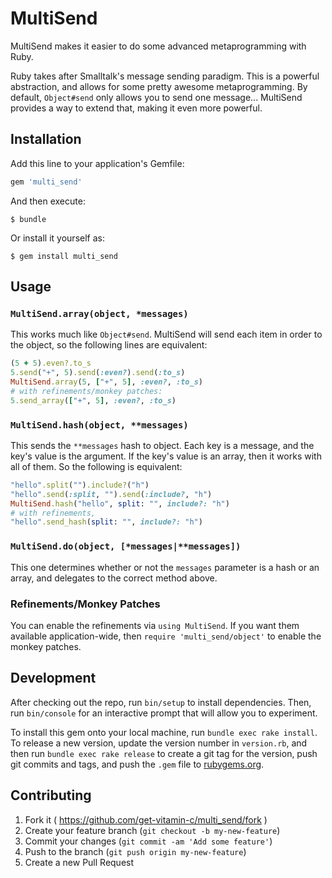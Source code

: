 # MultiSend

MultiSend makes it easier to do some advanced metaprogramming with Ruby.

Ruby takes after Smalltalk's message sending paradigm.
This is a powerful abstraction, and allows for some pretty awesome metaprogramming.
By default, `Object#send` only allows you to send one message...
MultiSend provides a way to extend that, making it even more powerful.

## Installation

Add this line to your application's Gemfile:

```ruby
gem 'multi_send'
```

And then execute:

    $ bundle

Or install it yourself as:

    $ gem install multi_send

## Usage

### `MultiSend.array(object, *messages)`

This works much like `Object#send`.
MultiSend will send each item in order to the object, so the following lines are equivalent:

```ruby
(5 + 5).even?.to_s
5.send("+", 5).send(:even?).send(:to_s)
MultiSend.array(5, ["+", 5], :even?, :to_s)
# with refinements/monkey patches:
5.send_array(["+", 5], :even?, :to_s)
```

### `MultiSend.hash(object, **messages)`

This sends the `**messages` hash to object. Each key is a message, and the key's value is the argument.
If the key's value is an array, then it works with all of them.
So the following is equivalent:

```ruby
"hello".split("").include?("h")
"hello".send(:split, "").send(:include?, "h")
MultiSend.hash("hello", split: "", include?: "h")
# with refinements,
"hello".send_hash(split: "", include?: "h")
```

### `MultiSend.do(object, [*messages|**messages])`

This one determines whether or not the `messages` parameter is a hash or an array, and delegates to the correct method above.

### Refinements/Monkey Patches

You can enable the refinements via `using MultiSend`.
If you want them available application-wide, then `require 'multi_send/object'` to enable the monkey patches.

## Development

After checking out the repo, run `bin/setup` to install dependencies. Then, run `bin/console` for an interactive prompt that will allow you to experiment.

To install this gem onto your local machine, run `bundle exec rake install`. To release a new version, update the version number in `version.rb`, and then run `bundle exec rake release` to create a git tag for the version, push git commits and tags, and push the `.gem` file to [rubygems.org](https://rubygems.org).

## Contributing

1. Fork it ( https://github.com/get-vitamin-c/multi_send/fork )
2. Create your feature branch (`git checkout -b my-new-feature`)
3. Commit your changes (`git commit -am 'Add some feature'`)
4. Push to the branch (`git push origin my-new-feature`)
5. Create a new Pull Request

